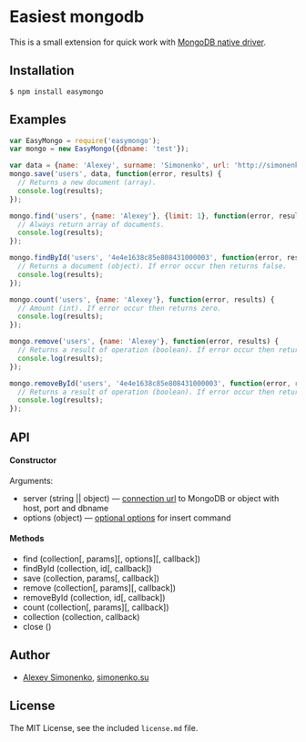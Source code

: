 # Easiest mongodb

This is a small extension for quick work with [MongoDB native driver](https://github.com/mongodb/node-mongodb-native).

## Installation

```
$ npm install easymongo
```

## Examples

```js
var EasyMongo = require('easymongo');
var mongo = new EasyMongo({dbname: 'test'});

var data = {name: 'Alexey', surname: 'Simonenko', url: 'http://simonenko.su'};
mongo.save('users', data, function(error, results) {
  // Returns a new document (array).
  console.log(results);
});

mongo.find('users', {name: 'Alexey'}, {limit: 1}, function(error, results) {
  // Always return array of documents.
  console.log(results);
});

mongo.findById('users', '4e4e1638c85e808431000003', function(error, results) {
  // Returns a document (object). If error occur then returns false.
  console.log(results);
});

mongo.count('users', {name: 'Alexey'}, function(error, results) {
  // Amount (int). If error occur then returns zero.
  console.log(results);
});

mongo.remove('users', {name: 'Alexey'}, function(error, results) {
  // Returns a result of operation (boolean). If error occur then returns false.
  console.log(results);
});

mongo.removeById('users', '4e4e1638c85e808431000003', function(error, results) {
  // Returns a result of operation (boolean). If error occur then returns false.
  console.log(results);
});
```

## API

#### Constructor

Arguments:

  * server (string || object) — [connection url](http://docs.mongodb.org/manual/reference/connection-string/) to MongoDB or object with host, port and dbname
  * options (object) — [optional options](http://mongodb.github.io/node-mongodb-native/api-generated/mongoclient.html#connect) for insert command

#### Methods

* find (collection[, params][, options][, callback])
* findById (collection, id[, callback])
* save (collection, params[, callback])
* remove (collection[, params][, callback])
* removeById (collection, id[, callback])
* count (collection[, params][, callback])
* collection (collection, callback)
* close ()

## Author

* [Alexey Simonenko](mailto:alexey@simonenko.su), [simonenko.su](http://simonenko.su)

## License

The MIT License, see the included `license.md` file.
